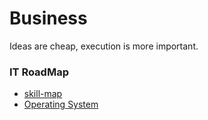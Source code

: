 # Business
Ideas are cheap, execution is more important.

### IT RoadMap
- [skill-map](https://github.com/TeamStuQ/skill-map)
- [Operating System](http://faculty.salina.k-state.edu/tim/ossg/index.html)
